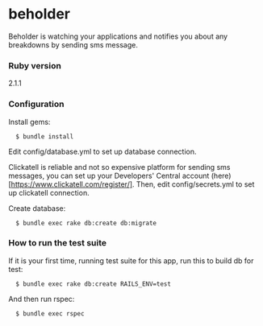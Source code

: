 beholder
========

Beholder is watching your applications and notifies you about any breakdowns by sending sms message.

### Ruby version

2.1.1

### Configuration

Install gems:

      $ bundle install

Edit config/database.yml to set up database connection.

Clickatell is reliable and not so expensive platform for sending sms messages,
you can set up your Developers' Central account (here)[https://www.clickatell.com/register/].
Then, edit config/secrets.yml to set up clickatell connection.

Create database:

      $ bundle exec rake db:create db:migrate

### How to run the test suite

If it is your first time, running test suite for this app, run this to build db for test:

      $ bundle exec rake db:create RAILS_ENV=test

And then run rspec:

      $ bundle exec rspec